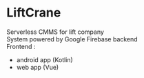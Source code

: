 # LiftCrane
Serverless CMMS for lift company  
System powered by Google Firebase backend  
Frontend :  
- android app (Kotlin)  
- web app (Vue)
